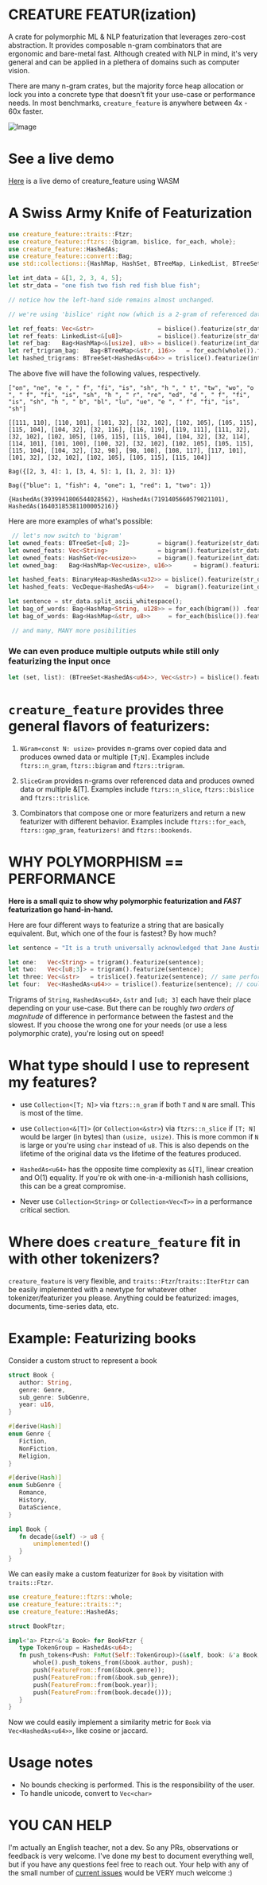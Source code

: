 
 # CREATURE FEATUR(ization)
 A crate for polymorphic ML & NLP featurization that leverages zero-cost abstraction. It provides composable n-gram combinators that are ergonomic and bare-metal fast. Although created with NLP in mind, it's very general and can be applied in a plethera of domains such as computer vision.

 There are many n-gram crates, but the majority force heap allocation or lock you into a concrete type that doesn’t fit your use-case or performance needs. In most benchmarks, `creature_feature` is anywhere between 4x - 60x faster.


 ![Image](https://raw.githubusercontent.com/Lambda-Logan/creature_feature/master/godzilla_featurization.jpg)

 # See a live demo

 [Here](https://ecstatic-leakey-c7a4fc.netlify.app/)  is a live demo of creature_feature using WASM


 # A Swiss Army Knife of Featurization
 ```rust
use creature_feature::traits::Ftzr;
use creature_feature::ftzrs::{bigram, bislice, for_each, whole};
use creature_feature::HashedAs;
use creature_feature::convert::Bag;
use std::collections::{HashMap, HashSet, BTreeMap, LinkedList, BTreeSet, BinaryHeap, VecDeque};

let int_data = &[1, 2, 3, 4, 5];
let str_data = "one fish two fish red fish blue fish";

 // notice how the left-hand side remains almost unchanged.

 // we're using 'bislice' right now (which is a 2-gram of referenced data), 'ftzrs::bigram' would yield owned data instead of references

 let ref_feats: Vec<&str>                  = bislice().featurize(str_data);
let ref_feats: LinkedList<&[u8]>          = bislice().featurize(str_data);
let ref_bag:   Bag<HashMap<&[usize], u8>> = bislice().featurize(int_data);
let ref_trigram_bag:   Bag<BTreeMap<&str, i16>>   = for_each(whole()).featurize(str_data.split_ascii_whitespace());
let hashed_trigrams: BTreeSet<HashedAs<u64>> = trislice().featurize(int_data);
```
The above five will have the following values, respectively.
 ```
 ["on", "ne", "e ", " f", "fi", "is", "sh", "h ", " t", "tw", "wo", "o ", " f", "fi", "is", "sh", "h ", " r", "re", "ed", "d ", " f", "fi", "is", "sh", "h ", " b", "bl", "lu", "ue", "e ", " f", "fi", "is", "sh"]

 [[111, 110], [110, 101], [101, 32], [32, 102], [102, 105], [105, 115], [115, 104], [104, 32], [32, 116], [116, 119], [119, 111], [111, 32], [32, 102], [102, 105], [105, 115], [115, 104], [104, 32], [32, 114], [114, 101], [101, 100], [100, 32], [32, 102], [102, 105], [105, 115], [115, 104], [104, 32], [32, 98], [98, 108], [108, 117], [117, 101], [101, 32], [32, 102], [102, 105], [105, 115], [115, 104]]

 Bag({[2, 3, 4]: 1, [3, 4, 5]: 1, [1, 2, 3]: 1})

 Bag({"blue": 1, "fish": 4, "one": 1, "red": 1, "two": 1})

 {HashedAs(3939941806544028562), HashedAs(7191405660579021101), HashedAs(16403185381100005216)}
 ```

 Here are more examples of what's possible:
  
```rust
 // let's now switch to 'bigram'
let owned_feats: BTreeSet<[u8; 2]>        = bigram().featurize(str_data);
let owned_feats: Vec<String>              = bigram().featurize(str_data);
let owned_feats: HashSet<Vec<usize>>      = bigram().featurize(int_data);
let owned_bag:   Bag<HashMap<Vec<usize>, u16>>      = bigram().featurize(int_data);

let hashed_feats: BinaryHeap<HashedAs<u32>> = bislice().featurize(str_data);
let hashed_feats: VecDeque<HashedAs<u64>>   =  bigram().featurize(int_data);

let sentence = str_data.split_ascii_whitespace();
let bag_of_words: Bag<HashMap<String, u128>> = for_each(bigram()) .featurize(sentence.clone());
let bag_of_words: Bag<HashMap<&str, u8>>     = for_each(bislice()).featurize(sentence.clone());

 // and many, MANY more posibilities
 ```

 ### We can even produce multiple outputs while still only featurizing the input once
 ```rust
 let (set, list): (BTreeSet<HashedAs<u64>>, Vec<&str>) = bislice().featurize_x2(str_data);
 ```


 # `creature_feature` provides three general flavors of featurizers:

1) `NGram<const N: usize>` provides n-grams over copied data and produces owned data or multiple `[T;N]`. Examples include `ftzrs::n_gram`, `ftzrs::bigram` and `ftzrs::trigram`.

2) `SliceGram` provides n-grams over referenced data and produces owned data or multiple &[T]. Examples include `ftzrs::n_slice`, `ftzrs::bislice` and `ftzrs::trislice`.

3) Combinators that compose one or more featurizers and return a new featurizer with different behavior. Examples include `ftzrs::for_each`, `ftzrs::gap_gram`, `featurizers!` and `ftzrs::bookends`.


 # WHY POLYMORPHISM == PERFORMANCE
 **Here is a small quiz to show why polymorphic featurization and _FAST_ featurization go hand-in-hand.**


 Here are four different ways to featurize a string that are basically equivalent. But, which one of the four is fastest? By how much?

 ```rust
 let sentence = "It is a truth universally acknowledged that Jane Austin must be used in nlp examples";

 let one:   Vec<String> = trigram().featurize(sentence);
 let two:   Vec<[u8;3]> = trigram().featurize(sentence);
 let three: Vec<&str>   = trislice().featurize(sentence); // same performance as &[u8]
 let four:  Vec<HashedAs<u64>> = trislice().featurize(sentence); // could have used trigram
 ```

 Trigrams of `String`, `HashedAs<u64>`, `&str` and `[u8; 3]` each have their place depending on your use-case. But there can be roughly _two orders of magnitude_ of difference in performance between the fastest and the slowest. If you choose the wrong one for your needs (or use a less polymorphic crate), you're losing out on speed!

 # What type should I use to represent my features?
 * use `Collection<[T; N]>` via `ftzrs::n_gram` if both `T` and `N` are small. This is most of the time.

 * use `Collection<&[T]>` (or `Collection<&str>`) via `ftzrs::n_slice` if `[T; N]` would be larger (in bytes) than `(usize, usize)`. This is more common if `N` is large or you're using `char` instead of `u8`. This is also depends on the lifetime of the original data vs the lifetime of the features produced.

 * `HashedAs<u64>` has the opposite time complexity as `&[T]`, linear creation and O(1) equality. If you're ok with one-in-a-millionish hash collisions, this can be a great compromise.

 * Never use `Collection<String>` or `Collection<Vec<T>>` in a performance critical section.

 # Where does `creature_feature` fit in with other tokenizers?

 `creature_feature` is very flexible, and `traits::Ftzr`/`traits::IterFtzr` can be easily implemented with a newtype for whatever other tokenizer/featurizer you please. Anything could be featurized: images, documents, time-series data, etc.

 # Example: Featurizing books
 Consider a custom struct to represent a book
 ```rust
struct Book {
    author: String,
    genre: Genre,
    sub_genre: SubGenre,
    year: u16,
}

#[derive(Hash)]
enum Genre {
    Fiction,
    NonFiction,
    Religion,
}

#[derive(Hash)]
enum SubGenre {
    Romance,
    History,
    DataScience,
}

impl Book {
    fn decade(&self) -> u8 {
        unimplemented!()
    }
}
 ```
 We can easily make a custom featurizer for `Book` by visitation with `traits::Ftzr`.
 ```rust
use creature_feature::ftzrs::whole;
use creature_feature::traits::*;
use creature_feature::HashedAs;

struct BookFtzr;

impl<'a> Ftzr<&'a Book> for BookFtzr {
    type TokenGroup = HashedAs<u64>;
    fn push_tokens<Push: FnMut(Self::TokenGroup)>(&self, book: &'a Book, push: &mut Push) {
        whole().push_tokens_from(&book.author, push);
        push(FeatureFrom::from(&book.genre));
        push(FeatureFrom::from(&book.sub_genre));
        push(FeatureFrom::from(book.year));
        push(FeatureFrom::from(book.decade()));
    }
}
 ```
 Now we could easily implement a similarity metric for `Book` via `Vec<HashedAs<u64>>`, like cosine or jaccard.

 # Usage notes
 * No bounds checking is performed. This is the responsibility of the user.
 * To handle unicode, convert to `Vec<char>`


 # YOU CAN HELP

 I'm actually an English teacher, not a dev. So any PRs, observations or feedback is very welcome. I've done my best to document everything well, but if you have any questions feel free to reach out. Your help with any of the small number of [current issues](https://github.com/Lambda-Logan/creature_feature/issues) would be VERY much welcome :)
